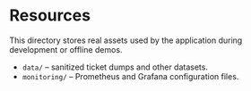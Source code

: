 # Resources

This directory stores real assets used by the application during development or offline demos.

- `data/` – sanitized ticket dumps and other datasets.
- `monitoring/` – Prometheus and Grafana configuration files.
